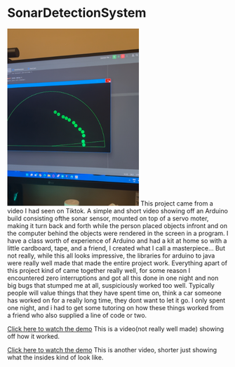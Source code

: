 ﻿# SonarDetectionSystem
 <img src="media/image.PNG" width="300">
This project came from a video I had seen on Tiktok. A simple and short video showing off an Arduino build consisting ofthe sonar sensor, mounted on top of a servo moter, making it turn back and forth while the person placed objects infront and on the computer behind the objects were rendered in the screen in a program. I have a class worth of experience of Arduino and had a kit at home so with a little cardboard, tape, and a friend, I created what I call a masterpiece... But not really, while this all looks impressive, the libraries for arduino to java were really well made that made the entire project work. Everything apart of this project kind of came together really well, for some reason I encountered zero interruptions and got all this done in one night and non big bugs that stumped me at all, suspiciously worked too well. Typically people will value things that they have spent time on, think a car someone has worked on for a really long time, they dont want to let it go. I only spent one night, and i had to get some tutoring on how these things worked from a friend who also supplied a line of code or two.

[Click here to watch the demo](media/demo1.MOV)
This is a video(not really well made) showing off how it worked.

[Click here to watch the demo](media/demo2.MOV)
This is another video, shorter just showing what the insides kind of look like.
